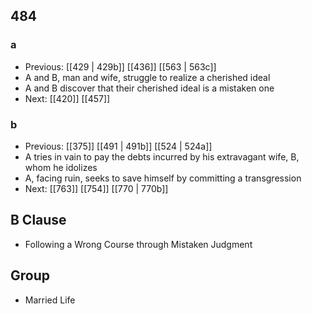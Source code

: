 ## 484
### a
- Previous: [[429 | 429b]] [[436]] [[563 | 563c]] 
- A and B, man and wife, struggle to realize a cherished ideal
- A and B discover that their cherished ideal is a mistaken one
- Next: [[420]] [[457]] 

### b
- Previous: [[375]] [[491 | 491b]] [[524 | 524a]] 
- A tries in vain to pay the debts incurred by his extravagant wife, B, whom he idolizes
- A, facing ruin, seeks to save himself by committing a transgression
- Next: [[763]] [[754]] [[770 | 770b]] 

## B Clause
- Following a Wrong Course through Mistaken Judgment

## Group
- Married Life

